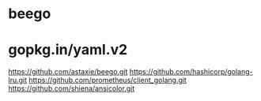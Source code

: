 # beego
# gopkg.in/yaml.v2
https://github.com/astaxie/beego.git
https://github.com/hashicorp/golang-lru.git
https://github.com/prometheus/client_golang.git
https://github.com/shiena/ansicolor.git
